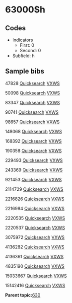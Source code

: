 # 63000$h

## Codes

-   Indicators
    -   First: 0
    -   Second: 0
-   Subfield: h

## Sample bibs

47828 [Quicksearch](https://search.library.yale.edu/catalog/47828) [VXWS](http://prodorbis.library.yale.edu:7014/vxws/GetHoldingsService?bibId=47828)

50098 [Quicksearch](https://search.library.yale.edu/catalog/50098) [VXWS](http://prodorbis.library.yale.edu:7014/vxws/GetHoldingsService?bibId=50098)

83347 [Quicksearch](https://search.library.yale.edu/catalog/83347) [VXWS](http://prodorbis.library.yale.edu:7014/vxws/GetHoldingsService?bibId=83347)

90741 [Quicksearch](https://search.library.yale.edu/catalog/90741) [VXWS](http://prodorbis.library.yale.edu:7014/vxws/GetHoldingsService?bibId=90741)

98657 [Quicksearch](https://search.library.yale.edu/catalog/98657) [VXWS](http://prodorbis.library.yale.edu:7014/vxws/GetHoldingsService?bibId=98657)

148068 [Quicksearch](https://search.library.yale.edu/catalog/148068) [VXWS](http://prodorbis.library.yale.edu:7014/vxws/GetHoldingsService?bibId=148068)

168392 [Quicksearch](https://search.library.yale.edu/catalog/168392) [VXWS](http://prodorbis.library.yale.edu:7014/vxws/GetHoldingsService?bibId=168392)

190358 [Quicksearch](https://search.library.yale.edu/catalog/190358) [VXWS](http://prodorbis.library.yale.edu:7014/vxws/GetHoldingsService?bibId=190358)

229493 [Quicksearch](https://search.library.yale.edu/catalog/229493) [VXWS](http://prodorbis.library.yale.edu:7014/vxws/GetHoldingsService?bibId=229493)

243369 [Quicksearch](https://search.library.yale.edu/catalog/243369) [VXWS](http://prodorbis.library.yale.edu:7014/vxws/GetHoldingsService?bibId=243369)

921453 [Quicksearch](https://search.library.yale.edu/catalog/921453) [VXWS](http://prodorbis.library.yale.edu:7014/vxws/GetHoldingsService?bibId=921453)

2114729 [Quicksearch](https://search.library.yale.edu/catalog/2114729) [VXWS](http://prodorbis.library.yale.edu:7014/vxws/GetHoldingsService?bibId=2114729)

2216826 [Quicksearch](https://search.library.yale.edu/catalog/2216826) [VXWS](http://prodorbis.library.yale.edu:7014/vxws/GetHoldingsService?bibId=2216826)

2216984 [Quicksearch](https://search.library.yale.edu/catalog/2216984) [VXWS](http://prodorbis.library.yale.edu:7014/vxws/GetHoldingsService?bibId=2216984)

2220535 [Quicksearch](https://search.library.yale.edu/catalog/2220535) [VXWS](http://prodorbis.library.yale.edu:7014/vxws/GetHoldingsService?bibId=2220535)

2220537 [Quicksearch](https://search.library.yale.edu/catalog/2220537) [VXWS](http://prodorbis.library.yale.edu:7014/vxws/GetHoldingsService?bibId=2220537)

3075972 [Quicksearch](https://search.library.yale.edu/catalog/3075972) [VXWS](http://prodorbis.library.yale.edu:7014/vxws/GetHoldingsService?bibId=3075972)

4136282 [Quicksearch](https://search.library.yale.edu/catalog/4136282) [VXWS](http://prodorbis.library.yale.edu:7014/vxws/GetHoldingsService?bibId=4136282)

4136361 [Quicksearch](https://search.library.yale.edu/catalog/4136361) [VXWS](http://prodorbis.library.yale.edu:7014/vxws/GetHoldingsService?bibId=4136361)

4835190 [Quicksearch](https://search.library.yale.edu/catalog/4835190) [VXWS](http://prodorbis.library.yale.edu:7014/vxws/GetHoldingsService?bibId=4835190)

15033667 [Quicksearch](https://search.library.yale.edu/catalog/15033667) [VXWS](http://prodorbis.library.yale.edu:7014/vxws/GetHoldingsService?bibId=15033667)

15142416 [Quicksearch](https://search.library.yale.edu/catalog/15142416) [VXWS](http://prodorbis.library.yale.edu:7014/vxws/GetHoldingsService?bibId=15142416)

**Parent topic:**[630](../../tags/630/630.md)

